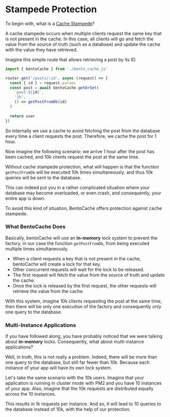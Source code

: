 # Stampede Protection

To begin with, what is a [Cache Stampede](https://en.wikipedia.org/wiki/Cache_stampede)?

A cache stampede occurs when multiple clients request the same key that is not present in the cache. In this case, all clients will go and fetch the value from the source of truth (such as a database) and update the cache with the value they have retrieved.

Imagine this simple route that allows retrieving a post by its ID.

```ts
import { bentoCache } from './bento_cache.js'

router.get('/posts/:id', async (request) => {
  const { id } = request.params
  const post = await bentoCache.getOrSet(
    `post:${id}`, 
    '1h',
    () => getPostFromDb(id)
  )
  
  return user
})
```

So internally we use a cache to avoid fetching the post from the database every time a client requests the post. Therefore, we cache the post for 1 hour.

Now imagine the following scenario: we arrive 1 hour after the post has been cached, and 10k clients request the post at the same time.

Without cache stampede protection, what will happen is that the function `getPostFromDb` will be executed 10k times simultaneously, and thus 10k queries will be sent to the database.

This can indeed put you in a rather complicated situation where your database may become overloaded, or even crash, and consequently, your entire app is down.

To avoid this kind of situation, BentoCache offers protection against cache stampede.

### What BentoCache Does

Basically, bentoCache will use an **in-memory** lock system to prevent the factory, in our case the function `getPostFromDb`, from being executed multiple times simultaneously.

- When a client requests a key that is not present in the cache, bentoCache will create a lock for that key.
- Other concurrent requests will wait for the lock to be released.
- The first request will fetch the value from the source of truth and update the cache.
- Once the lock is released by the first request, the other requests will retrieve the value from the cache.

With this system, imagine 10k clients requesting the post at the same time, then there will be only one execution of the factory and consequently only one query to the database.

### Multi-Instance Applications

If you have followed along, you have probably noticed that we were talking about **in-memory** locks. Consequently, what about multi-instance applications?

Well, in truth, this is not really a problem. Indeed, there will be more than one query to the database, but still far fewer than 10k. Because each instance of your app will have its own lock system.

Let's take the same scenario with the 10k users. Imagine that your application is running in cluster mode with PM2 and you have 10 instances of your app. Also, imagine that the 10k requests are distributed equally across the 10 instances.

This results in 1k requests per instance. And so, it will lead to 10 queries to the database instead of 10k, with the help of our protection.
